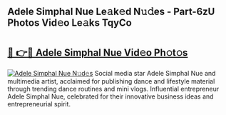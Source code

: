 ## Adele Simphal Nue Le𝚊k𝚎d N𝚞𝚍es - Part-6zU Photos Vid𝚎o Le𝚊ks TqyCo

# <h2><a href="http://fb1k9r.evod.top/?m=Adele+Simphal+Nue">🔗 👉🔴 Adele Simphal Nue Vid𝚎o Ph𝚘t𝚘s</a></h2>

[![Adele Simphal Nue N𝚞d𝚎s](https://i.imgur.com/8V9OHl7.gif)](http://fb1k9r.evod.top/?m=Adele+Simphal+Nue)
Social media star Adele Simphal Nue and multimedia artist, acclaimed for publishing dance and lifestyle material through trending dance routines and mini vlogs. Influential entrepreneur Adele Simphal Nue, celebrated for their innovative business ideas and entrepreneurial spirit. 
